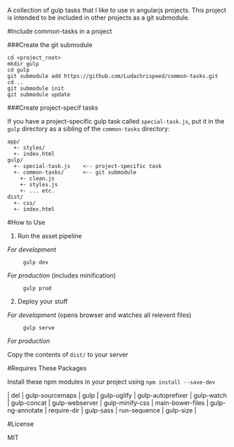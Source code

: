 A collection of gulp tasks that I like to use in angularjs projects. This project is intended to be
included in other projects as a git submodule.

#Include common-tasks in a project

###Create the git submodule

    cd <project_root>
    mkdir gulp
    cd gulp
    git submodule add https://github.com/Ludachrispeed/common-tasks.git
    cd ..
    git submodule init
    git submodule update

###Create project-specif tasks

If you have a project-specific gulp task called `special-task.js`, put it in the `gulp` directory as
a sibling of the `common-tasks` directory:

    app/
      +- styles/
      +- index.html
    gulp/
      +- special-task.js    <-- project-specific task
      +- common-tasks/      <-- git submodule
        +- clean.js
        +- styles.js
        +- ... etc.
    dist/
      +- css/
      +- index.html

#How to Use

1. Run the asset pipeline
  
  *For development*
 
         gulp dev

  *For production* (includes minification)

         gulp prod

2. Deploy your stuff

  *For development* (opens browser and watches all relevent files)

         gulp serve 

  *For production*

  Copy the contents of `dist/` to your server

#Requires These Packages

Install these npm modules in your project using `npm install --save-dev`

| del               | gulp-sourcemaps
| gulp              | gulp-uglify
| gulp-autoprefixer | gulp-watch
| gulp-concat       | gulp-webserver
| gulp-minify-css   | main-bower-files
| gulp-ng-annotate  | require-dir
| gulp-sass         | run-sequence
| gulp-size         | 

#License

MIT
